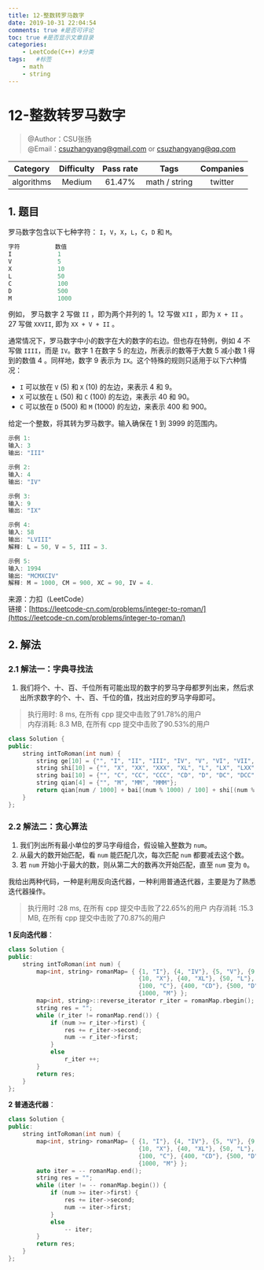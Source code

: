 ```yaml
---
title: 12-整数转罗马数字
date: 2019-10-31 22:04:54
comments: true #是否可评论
toc: true #是否显示文章目录
categories: 
    - LeetCode(C++) #分类
tags:   #标签
    - math
    - string
---
```


# 12-整数转罗马数字

> @Author：CSU张扬  
> @Email：csuzhangyang@gmail.com or csuzhangyang@qq.com

Category   | Difficulty | Pass rate| Tags   | Companies
:-:        | :-:        | :-:      | :-:    | :-: |
algorithms | Medium     | 61.47%   | math / string | twitter

## 1. 题目

罗马数字包含以下七种字符： `I`，`V`，`X`，`L`，`C`，`D` 和 `M`。

```c
字符          数值
I             1
V             5
X             10
L             50
C             100
D             500
M             1000
```

例如， 罗马数字 2 写做 `II` ，即为两个并列的 1。12 写做 `XII` ，即为 `X + II` 。 27 写做 `XXVII`, 即为 `XX + V + II` 。

通常情况下，罗马数字中小的数字在大的数字的右边。但也存在特例，例如 4 不写做 `IIII`，而是 `IV`。数字 1 在数字 5 的左边，所表示的数等于大数 5 减小数 1 得到的数值 4 。同样地，数字 9 表示为 `IX`。这个特殊的规则只适用于以下六种情况：

- `I` 可以放在 `V` (5) 和 `X` (10) 的左边，来表示 4 和 9。
- `X` 可以放在 `L` (50) 和 `C` (100) 的左边，来表示 40 和 90。
- `C` 可以放在 `D` (500) 和 `M` (1000) 的左边，来表示 400 和 900。

给定一个整数，将其转为罗马数字。输入确保在 1 到 3999 的范围内。

```c
示例 1:
输入: 3
输出: "III"

示例 2:
输入: 4
输出: "IV"

示例 3:
输入: 9
输出: "IX"

示例 4:
输入: 58
输出: "LVIII"
解释: L = 50, V = 5, III = 3.

示例 5:
输入: 1994
输出: "MCMXCIV"
解释: M = 1000, CM = 900, XC = 90, IV = 4.
```
<!--more-->
来源：力扣（LeetCode）  
链接：[https://leetcode-cn.com/problems/integer-to-roman/](https://leetcode-cn.com/problems/integer-to-roman/)

## 2. 解法

### 2.1 解法一：字典寻找法

1. 我们将个、十、百、千位所有可能出现的数字的罗马字母都罗列出来，然后求出所求数字的个、十、百、千位的值，找出对应的罗马字母即可。

> 执行用时: 8 ms, 在所有 cpp 提交中击败了91.78%的用户  
> 内存消耗: 8.3 MB, 在所有 cpp 提交中击败了90.53%的用户

```cpp
class Solution {
public:
    string intToRoman(int num) {
        string ge[10] = {"", "I", "II", "III", "IV", "V", "VI", "VII", "VIII", "IX"};
        string shi[10] = {"", "X", "XX", "XXX", "XL", "L", "LX", "LXX", "LXXX", "XC"};
        string bai[10] = {"", "C", "CC", "CCC", "CD", "D", "DC", "DCC", "DCCC", "CM"};
        string qian[4] = {"", "M", "MM", "MMM"};
        return qian[num / 1000] + bai[(num % 1000) / 100] + shi[(num % 100) / 10] + ge[num % 10];
    }
};
```

### 2.2 解法二：贪心算法

1. 我们列出所有最小单位的罗马字母组合，假设输入整数为 `num`。
2. 从最大的数开始匹配，看 `num` 能匹配几次，每次匹配 `num` 都要减去这个数。
3. 若 `num` 开始小于最大的数，则从第二大的数再次开始匹配，直至 `num` 变为 `0`。

我给出两种代码，一种是利用反向迭代器，一种利用普通迭代器，主要是为了熟悉迭代器操作。
> 执行用时 :28 ms, 在所有 cpp 提交中击败了22.65%的用户
> 内存消耗 :15.3 MB, 在所有 cpp 提交中击败了70.87%的用户

**1 反向迭代器**：

```cpp
class Solution {
public:
    string intToRoman(int num) {
        map<int, string> romanMap= { {1, "I"}, {4, "IV"}, {5, "V"}, {9, "IX"},
                                     {10, "X"}, {40, "XL"}, {50, "L"}, {90, "XC"},
                                     {100, "C"}, {400, "CD"}, {500, "D"}, {900, "CM"},
                                     {1000, "M"} };
        map<int, string>::reverse_iterator r_iter = romanMap.rbegin();
        string res = "";
        while (r_iter != romanMap.rend()) {
            if (num >= r_iter->first) {
                res += r_iter->second;
                num -= r_iter->first;
            }
            else
                r_iter ++;
        }
        return res;
    }
};
```

**2 普通迭代器**：

```cpp
class Solution {
public:
    string intToRoman(int num) {
        map<int, string> romanMap= { {1, "I"}, {4, "IV"}, {5, "V"}, {9, "IX"},
                                     {10, "X"}, {40, "XL"}, {50, "L"}, {90, "XC"},
                                     {100, "C"}, {400, "CD"}, {500, "D"}, {900, "CM"},
                                     {1000, "M"} };
        auto iter = -- romanMap.end();
        string res = "";
        while (iter != -- romanMap.begin()) {
            if (num >= iter->first) {
                res += iter->second;
                num -= iter->first;
            }
            else
                -- iter;
        }
        return res;
    }
};
```
